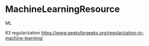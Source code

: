# MachineLearningResource
ML

63 regularization
https://www.geeksforgeeks.org/regularization-in-machine-learning/
